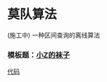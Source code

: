 # 莫队算法
(施工中)
一种区间查询的离线算法
### 模板题：[小Z的袜子](https://www.luogu.com.cn/problem/P1494)
[代码](/luogu/P1494.cpp)

